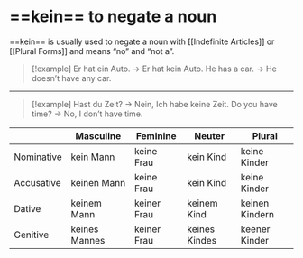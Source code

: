 
# ==kein== to negate a noun
==kein== is usually used to negate a noun with [[Indefinite Articles]] or [[Plural Forms]] and means “no” and “not a”.

> [!example] Er hat ein Auto. → Er hat kein Auto.
> He has a car. → He doesn’t have any car.
---
> [!example] Hast du Zeit? → Nein, Ich habe keine Zeit.
> Do you have time? → No, I don’t have time.

|            | Masculine     | Feminine    | Neuter        | Plural         |
| ---------- | ------------- | ----------- | ------------- | -------------- |
| Nominative | kein Mann     | keine Frau  | kein Kind     | keine Kinder   |
| Accusative | keinen Mann   | keine Frau  | kein Kind     | keine Kinder   |
| Dative     | keinem Mann   | keiner Frau | keinem Kind   | keinen Kindern |
| Genitive   | keines Mannes | keiner Frau | keines Kindes | keener Kinder  |
